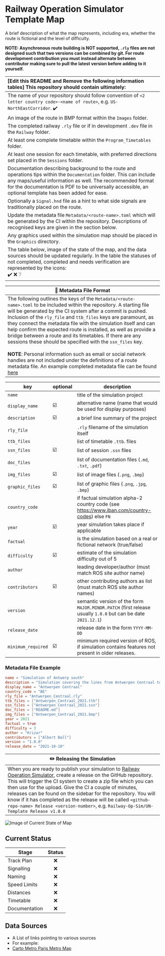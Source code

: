 # Railway Operation Simulator Template Map 
A brief description of what the map represents, including era, whether the route is fictional and the level of difficulty.

**NOTE: Asynchronous route building is NOT supported, `.rly` files are not designed such that two versions can be combined by git. For route development contribution you must instead alternate between contributor making sure to pull the latest version before adding to it yourself.**

|[Edit this README and Remove the following information tables] This repository should contain ultimately:|
|:-------|
| The name of your repository should follow convention of `<2 letter country code>-<name of route>`, e.g. `US-NorthEastCorridor`. :heavy_check_mark:|
| An image of the route in BMP format within the `Images` folder.|
| The completed railway `.rly` file or if in development `.dev` file in the `Railway` folder.|
| At least one complete timetable within the `Program_Timetables` folder.|
| At least one session for each timetable, with preferred directions set placed in the `Sessions` folder.|
| Documentation describing background to the route and operations tips within the `Documentation` folder. This can include any maps/useful information as well. The recommended format for the documentation is PDF to be universally accessible, an optional template has been added for ease.|
| Optionally a `Signal.hnd` file as a hint to what side signals are traditionally placed on the route.|
| Update the metadata file `Metadata/<route-name>.toml` which will be generated by the CI within the repository. Descriptions of recognised keys are given in the section below.|
| Any graphics used within the simulation map should be placed in the `Graphics` directory. |
| The table below, image of the state of the map, and the data sources should be updated regularly. In the table the statuses of not completed, completed and needs verification are represented by the icons:<br>:heavy_check_mark: :x: :grey_question:|

| 📝 **Metadata File Format** |
|---|
| The following outlines the keys of the `Metadata/<route-name>.toml` to be included within the repository. A starting file will be generated by the CI system after a commit is pushed.<br>Inclusion of the `rly_file` and `ttb_files` keys are paramount, as they connect the metadata file with the simulation itself and can help confirm the expected route is installed, as well as provide a bridge between a route and its timetables. If there are any sessions these should be specified with the `ssn_files` key. <br><br>**NOTE**: Personal information such as email or social network handles are not included under the definitions of a route metadata file. An example completed metadata file can be found [here](https://github.com/Railway-Op-Sim/BE-Anterwerpen-Centraal/blob/master/Metadata/Antwerpen_Centraal.toml)|

|**key**|**optional**|**description**|
|---|---|---|
|   `name`| |title of the simulation project                                                      |
|   `display_name`   | ☑️ |   alternative name (name that would be used for display purposes)                      |
|  `description`    | ☑️  |  a brief line summary of the project                                                  |
|  `rly_file`       |         |      `.rly` filename of the simulation itself                                                    |
|   `ttb_files`       |     |         list of timetable `.ttb`. files                                                              |
|   `ssn_files`        | ☑️    |        list of session `.ssn` files                                                                |
|   `doc_files`        |     |        list of documentation files (`.md`, `.txt`, `.pdf`)                                 |
|   `img_files`        | ☑️  |        list of image files (`.png`, `.bmp`)                                                |
|   `graphic_files`    | ☑️  |        list of graphic files (`.png`, `.jpg`, `.bmp`)                                      |
|   `country_code`     |     |        if factual simulation alpha-2 country code (see https://www.iban.com/country-codes) else `FN`  |
|   `year`             | ☑️|  year simulation takes place if applicable                                            |
|   `factual`         |      |        is the simulation based on a real or fictional network (true/false)                  |
|   `difficulty`     |   ☑️     |       estimate of the simulation difficulty out of 5                                       |
|   `author`          |        |      leading developer/author (must match ROS site author name)                           |
|   `contributors`     | ☑️|  other contributing authors as list (must match ROS site author names)                |
|   `version`          |   | semantic version of the form `MAJOR.MINOR.PATCH` (first release usually `1.0.0` but can be date `2021.12.1`)|
|   `release_date`     |   |  release date in the form `YYYY-MM-DD`                                                |
|   `minimum_required` | ☑️ | minimum required version of ROS, if simulation contains features not present in older releases. |

### Metadata File Example
```toml
name = "Simulation of Antwerp south"
description = "Simulation covering the lines from Antwerpen Centraal to St. Katelijne-Waver/Lier"
display_name = "Antwerpen Centraal"
country_code = "BE"
rly_file = "Antwerpen_Centraal.rly"
ttb_files = ["Antwerpen_Centraal_2021.ttb"]
ssn_files = ["Antwerpen_Centraal_2021.ssn"]
doc_files = ["README.md"]
img_files = ["Antwerpen_Centraal_2021.bmp"]
year = 2021
factual = true
difficulty = 3
author = "Krizar"
contributors = ["Albert Ball"]
version = "1.0.0"
release_date = "2021-10-10"
```

|✏️ **Releasing the Simulation**|
|---|
|When you are ready to publish your simulation to [Railway Operation Simulator](https://railwayoperationsimulator.com/), create a release on the GitHub repository. This will trigger the CI system to create a zip file which you can then use for the upload. Give the CI a couple of minutes, releases can be found on the sidebar for the repository. You will know if it has completed as the release will be called `<github-repo-name> Release <version-number>`, e.g. `Railway-Op-Sim/UN-Template Release v1.0.0`|


![Image of Current State of Map](Images/image_name.bmp)

## Current Status

| Stage         | Status        |
| ------------- |:-------------:|
| Track Plan     | :x: |
| Signalling      | :x:      |
| Naming | :x:      |
| Speed Limits | :x: |
| Distances | :x: |
| Timetable | :x: |
| Documentation | :x: |


## Data Sources

- A List of links pointing to various sources
- For example:
- [Carto Metro Paris Metro Map](http://carto.metro.free.fr/cartes/metro-paris/)
